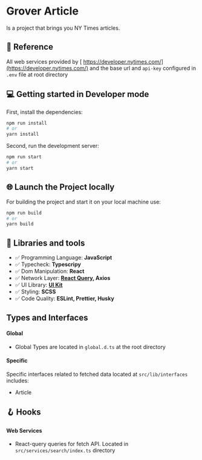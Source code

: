 # Grover Article

Is a project that brings you NY Times articles.

## 🔗 Reference

All web services provided by [ https://developer.nytimes.com/](https://developer.nytimes.com/) and the base url and `api-key` configured in `.env` file at root directory

## 💻 Getting started in Developer mode

First, install the dependencies:

```bash
npm run install
# or
yarn install
```

Second, run the development server:

```bash
npm run start
# or
yarn start
```

## 🌐 Launch the Project locally

For building the project and start it on your local machine use:

```bash
npm run build
# or
yarn build
```

## 🧰 Libraries and tools

- ✅ Programming Language: **JavaScript**
- ✅ Typecheck: **Typescripy**
- ✅ Dom Manipulation: **React**
- ✅ Network Layer: **[React Query](https://react-query.tanstack.com/), Axios**
- ✅ UI Library: **[UI Kit](https://getuikit.com/)**
- ✅ Styling: **SCSS**
- ✅ Code Quality: **ESLint, Prettier, Husky**

## Types and Interfaces

#### Global

- Global Types are located in `global.d.ts` at the root directory

#### Specific

Specific interfaces related to fetched data located at `src/lib/interfaces` includes:

- Article

## 🪝 Hooks

#### Web Services

- React-query queries for fetch API. Located in `src/services/search/index.ts` directory
